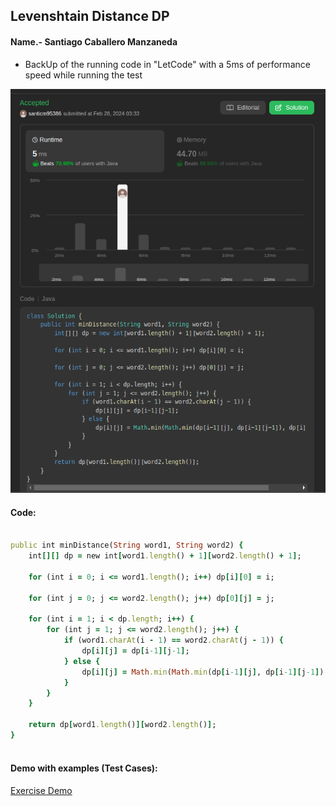 ## Levenshtain Distance DP

#### Name.- Santiago Caballero Manzaneda


- BackUp of the running code in "LetCode" with a 5ms of performance speed while running the test 

![Alt text](<Screenshot from 2024-02-28 03-53-17.png>)

#### Code:

```ruby

public int minDistance(String word1, String word2) {
    int[][] dp = new int[word1.length() + 1][word2.length() + 1];

    for (int i = 0; i <= word1.length(); i++) dp[i][0] = i;
    
    for (int j = 0; j <= word2.length(); j++) dp[0][j] = j;

    for (int i = 1; i < dp.length; i++) {
        for (int j = 1; j <= word2.length(); j++) {
            if (word1.charAt(i - 1) == word2.charAt(j - 1)) {
                dp[i][j] = dp[i-1][j-1];
            } else {
                dp[i][j] = Math.min(Math.min(dp[i-1][j], dp[i-1][j-1]), dp[i][j-1]) + 1;
            }
        }
    }

    return dp[word1.length()][word2.length()];
}
    
```

#### Demo with examples (Test Cases):

[Exercise Demo](./EditDistane.java) 
